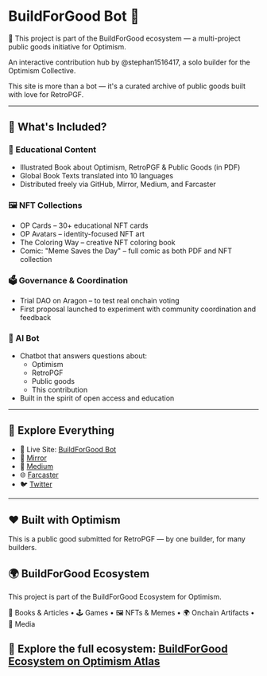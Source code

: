 # BuildForGood Bot 🤖
📌 This project is part of the BuildForGood ecosystem — a multi-project public goods initiative for Optimism.  



An interactive contribution hub by @stephan1516417, a solo builder for the Optimism Collective.

This site is more than a bot — it's a curated archive of public goods built with love for RetroPGF.

---

## 🧩 What's Included?

### 📘 Educational Content
- Illustrated Book about Optimism, RetroPGF & Public Goods (in PDF)
- Global Book Texts translated into 10 languages
- Distributed freely via GitHub, Mirror, Medium, and Farcaster

### 🖼️ NFT Collections
- OP Cards – 30+ educational NFT cards
- OP Avatars – identity-focused NFT art
- The Coloring Way – creative NFT coloring book
- Comic: "Meme Saves the Day" – full comic as both PDF and NFT collection

### 🗳️ Governance & Coordination
- Trial DAO on Aragon – to test real onchain voting
- First proposal launched to experiment with community coordination and feedback

### 🤖 AI Bot
- Chatbot that answers questions about:
  - Optimism
  - RetroPGF
  - Public goods
  - This contribution
- Built in the spirit of open access and education

---

## 🔗 Explore Everything

- 🔴 Live Site: [BuildForGood Bot](https://stephanschwab.github.io/BuildForGood-bot/)
- 🧠 [Mirror](https://mirror.xyz/0x18379c82d86D15800D810e5002E031168285358d)
- 📰 [Medium](https://medium.com/@stephanschwab)
- 🌐 [Farcaster](https://farcaster.xyz/stephan1516417)
- 🐦 [Twitter](https://x.com/stephan1516417)

---

## ❤️ Built with Optimism
This is a public good submitted for RetroPGF — by one builder, for many builders.

## 🌍 BuildForGood Ecosystem  
This project is part of the BuildForGood Ecosystem for Optimism.  

📖 Books & Articles • 🕹 Games • 🖼 NFTs & Memes • 🌍 Onchain Artifacts • 🎥 Media  

🔗 Explore the full ecosystem: [BuildForGood Ecosystem on Optimism Atlas](https://atlas.optimism.io/profile/organizations/BuildForGood%20Ecosystem)
---
